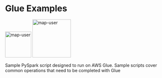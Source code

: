 # Glue Examples

<img width="85" alt="map-user" src="https://img.shields.io/badge/views-715-green"> <img width="125" alt="map-user" src="https://img.shields.io/badge/unique visits-166-green">

Sample PySpark script designed to run on AWS Glue. Sample scripts cover common operations that need to be completed with Glue
